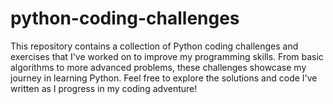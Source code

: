# python-coding-challenges
This repository contains a collection of Python coding challenges and exercises that I've worked on to improve my programming skills. From basic algorithms to more advanced problems, these challenges showcase my journey in learning Python. Feel free to explore the solutions and code I've written as I progress in my coding adventure!

